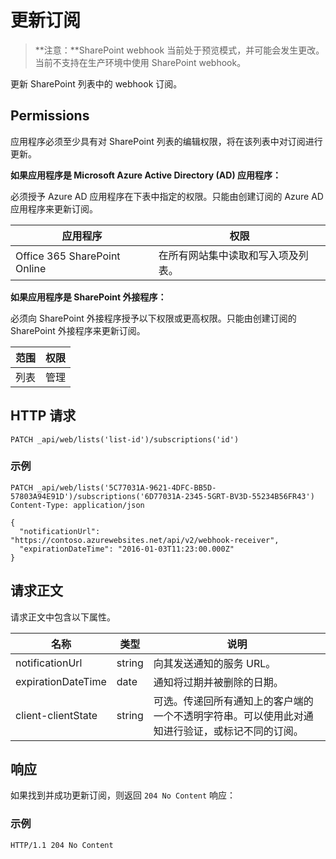 # <a name="update-a-subscription"></a>更新订阅

>**注意：**SharePoint webhook 当前处于预览模式，并可能会发生更改。当前不支持在生产环境中使用 SharePoint webhook。

更新 SharePoint 列表中的 webhook 订阅。

## <a name="permissions"></a>Permissions

应用程序必须至少具有对 SharePoint 列表的编辑权限，将在该列表中对订阅进行更新。  

**如果应用程序是 Microsoft Azure Active Directory (AD) 应用程序：**

必须授予 Azure AD 应用程序在下表中指定的权限。只能由创建订阅的 Azure AD 应用程序来更新订阅。

应用程序 | 权限 
------------|------------
Office 365 SharePoint Online|在所有网站集中读取和写入项及列表。 

**如果应用程序是 SharePoint 外接程序：**

必须向 SharePoint 外接程序授予以下权限或更高权限。只能由创建订阅的 SharePoint 外接程序来更新订阅。

范围 | 权限 
------|------------
列表|管理

## <a name="http-request"></a>HTTP 请求

```
PATCH _api/web/lists('list-id')/subscriptions('id')
```

### <a name="example"></a>示例

```http
PATCH _api/web/lists('5C77031A-9621-4DFC-BB5D-57803A94E91D')/subscriptions('6D77031A-2345-5GRT-BV3D-55234B56FR43')
Content-Type: application/json

{
  "notificationUrl": "https://contoso.azurewebsites.net/api/v2/webhook-receiver",
  "expirationDateTime": "2016-01-03T11:23:00.000Z"
}
```

## <a name="request-body"></a>请求正文

请求正文中包含以下属性。

名称 | 类型 | 说明 
-----|------|------------
notificationUrl|string|向其发送通知的服务 URL。
expirationDateTime|date|通知将过期并被删除的日期。
client-clientState|string|可选。传递回所有通知上的客户端的一个不透明字符串。可以使用此对通知进行验证，或标记不同的订阅。


## <a name="response"></a>响应

如果找到并成功更新订阅，则返回 `204 No Content` 响应：

### <a name="example"></a>示例

```http
HTTP/1.1 204 No Content
```
